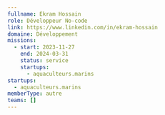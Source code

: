 ```yaml
---
fullname: Ekram Hossain
role: Développeur No-code
link: https://www.linkedin.com/in/ekram-hossain
domaine: Développement
missions:
  - start: 2023-11-27
    end: 2024-03-31
    status: service
    startups:
      - aquaculteurs.marins
startups:
  - aquaculteurs.marins
memberType: autre
teams: []
---
```

